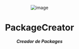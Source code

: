 <header>
   
![image](https://github.com/user-attachments/assets/eeb93229-5e74-49cf-b499-97f23386290b)

# **PackageCreator**

_**Creador de Packages**_

</header>
   
<footer>

</footer>
